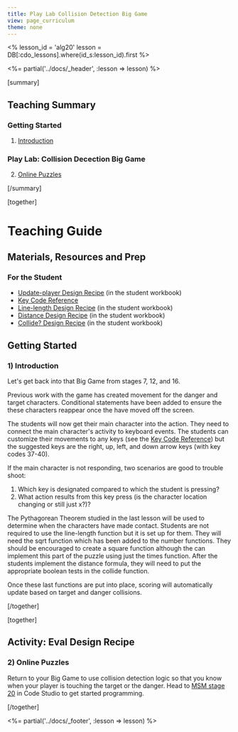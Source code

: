 ```yaml
---
title: Play Lab Collision Detection Big Game
view: page_curriculum
theme: none
---
```


<%
lesson_id = 'alg20'
lesson = DB[:cdo_lessons].where(id_s:lesson_id).first
%>

<%= partial('../docs/_header', :lesson => lesson) %>

[summary]

## Teaching Summary
### **Getting Started**
 
1) [Introduction](#GetStarted)  

### **Play Lab: Collision Decection Big Game**  

2) [Online Puzzles](#Activity1)

[/summary]

[together]

# Teaching Guide

## Materials, Resources and Prep
### For the Student
- [Update-player Design Recipe](../docs/worksheets/update_player.pdf) (in the student workbook)
- [Key Code Reference](../docs/worksheets/keycode_ref.pdf)
- [Line-length Design Recipe](../docs/worksheets/line_length.pdf) (in the student workbook)
- [Distance Design Recipe](../docs/worksheets/distance.pdf) (in the student workbook)
- [Collide? Design Recipe](../docs/worksheets/collide.pdf) (in the student workbook)

## Getting Started


### <a name="GetStarted"></a> 1) Introduction

Let's get back into that Big Game from stages 7, 12, and 16.

Previous work with the game has created movement for the danger and target characters.  Conditional statements have been added to ensure the these characters reappear once the have moved off the screen.  

The students will now get their main character into the action.  They need to connect the main character's activity to keyboard events.  The students can customize their movements to any keys (see the [Key Code Reference](../docs/worksheets/keycode_ref.pdf)) but the suggested keys are the right, up, left, and down arrow keys (with key codes 37-40).

If the main character is not responding, two scenarios are good to trouble shoot:

1. Which key is designated compared to which the student is pressing?
2. What action results from this key press (is the character location changing or still just x?)?

The Pythagorean Theorem studied in the last lesson will be used to determine when the characters have made contact.  Students are not required to use the line-length function but it is set up for them.  They will need the sqrt function which has been added to the number functions.  They should be encouraged to create a square function although the can implement this part of the puzzle using just the times function.  After the students implement the distance formula, they will need to put the appropriate boolean tests in the collide function.

Once these last functions are put into place, scoring will automatically update based on target and danger collisions.

[/together]

[together]

## Activity: Eval Design Recipe
### <a name="Activity1"></a> 2) Online Puzzles

Return to your Big Game to use collision detection logic so that you know when your player is touching the target or the danger. Head to [MSM stage 20](http://studio.code.org/s/algebra/stage/20/puzzle/1) in Code Studio to get started programming.

[/together]

<%= partial('../docs/_footer', :lesson => lesson) %>
